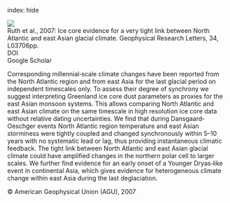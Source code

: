 index: hide

<div class="Citation">
    <div class="Citation-thumb CitationThumb-linked"  data-href="https://doi.org/10.1029/2006gl027876">
      <img src="https://static.claimspace.cloud/climate-study-static/refs/thumbs/5/Ruth_et_al_2007-thumb.png" />
    </div>

  <div class="Citation-body">
    <div class="Citation-text">Ruth et al., 2007: Ice core evidence for a very tight link between North Atlantic and east Asian glacial climate. <span class="Article-journal">Geophysical Research Letters, </span><span class="Article-volume">34, </span>L03706pp.</div>
    <div class="Citation-links">
      <div class="CitationLink" data-href="https://doi.org/10.1029/2006gl027876">
        <div class="CitationLink-icon CitationLink-Doi"></div>
        <div class="CitationLink-text">DOI</div>
      </div>
      <div class="CitationLink" data-href="https://scholar.google.com/scholar?q=10.1029/2006gl027876">
        <div class="CitationLink-icon CitationLink-Scholar"></div>
        <div class="CitationLink-text">Google Scholar</div>
      </div>
    </div>
  </div>
</div>

Corresponding millennial‐scale climate changes have been reported from the North Atlantic region and from east Asia for the last glacial period on independent timescales only. To assess their degree of synchrony we suggest interpreting Greenland ice core dust parameters as proxies for the east Asian monsoon systems. This allows comparing North Atlantic and east Asian climate on the same timescale in high resolution ice core data without relative dating uncertainties. We find that during Dansgaard‐Oeschger events North Atlantic region temperature and east Asian storminess were tightly coupled and changed synchronously within 5–10 years with no systematic lead or lag, thus providing instantaneous climatic feedback. The tight link between North Atlantic and east Asian glacial climate could have amplified changes in the northern polar cell to larger scales. We further find evidence for an early onset of a Younger Dryas‐like event in continental Asia, which gives evidence for heterogeneous climate change within east Asia during the last deglaciation.

<div class="Citation-copy">
&copy; American Geophysical Union (AGU), 2007
</div>